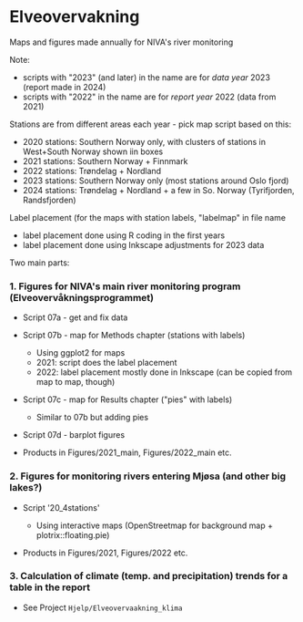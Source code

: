 # Elveovervakning

Maps and figures made annually for NIVA's river monitoring   

Note:   
* scripts with "2023" (and later) in the name are for *data year* 2023 (report made in 2024)  
* scripts with "2022" in the name are for *report year* 2022 (data from 2021)  

Stations are from different areas each year - pick map script based on this:
* 2020 stations: Southern Norway only, with clusters of stations in West+South Norway shown iin boxes  
* 2021 stations: Southern Norway + Finnmark  
* 2022 stations: Trøndelag + Nordland  
* 2023 stations: Southern Norway only (most stations around Oslo fjord)
* 2024 stations: Trøndelag + Nordland + a few in So. Norway (Tyrifjorden, Randsfjorden)  

Label placement (for the maps with station labels, "labelmap" in file name
* label placement done using R coding in the first years  
* label placement done using Inkscape adjustments for 2023 data

Two main parts:  

### 1. Figures for NIVA's main river monitoring program (Elveovervåkningsprogrammet)  

* Script 07a - get and fix data  

* Script 07b - map for Methods chapter (stations with labels)  
    - Using ggplot2 for maps  
    - 2021: script does the label placement  
    - 2022: label placement mostly done in Inkscape (can be copied from map to map, though)  
    
* Script 07c - map for Results chapter ("pies" with labels)  
    - Similar to 07b but adding pies  

* Script 07d - barplot figures  

* Products in Figures/2021_main, Figures/2022_main etc.  


### 2. Figures for monitoring rivers entering Mjøsa (and other big lakes?)  

* Script '20_4stations'  
    - Using interactive maps (OpenStreetmap for background map + plotrix::floating.pie)    
  
* Products in Figures/2021, Figures/2022 etc.   

### 3. Calculation of climate (temp. and precipitation) trends for a table in the report  

* See Project `Hjelp/Elveovervaakning_klima`   


